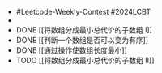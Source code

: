 - #Leetcode-Weekly-Contest #2024LCBT
-
- DONE [[将数组分成最小总代价的子数组 I]]
- DONE [[判断一个数组是否可以变为有序]]
- DONE [[通过操作使数组长度最小]]
- TODO [[将数组分成最小总代价的子数组 II]]